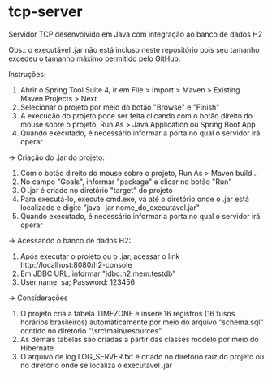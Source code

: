 # tcp-server
Servidor TCP desenvolvido em Java com integração ao banco de dados H2

Obs.: o executável .jar não está incluso neste repositório pois seu tamanho excedeu o tamanho máximo permitido pelo GitHub.

Instruções:
1) Abrir o Spring Tool Suite 4, ir em File > Import > Maven > Existing Maven Projects > Next
2) Selecionar o projeto por meio do botão "Browse" e "Finish"
3) A execução do projeto pode ser feita clicando com o botão direito do mouse sobre o projeto, Run As > Java Application ou Spring Boot App
4) Quando executado, é necessário informar a porta no qual o servidor irá operar

-> Criação do .jar do projeto:
1) Com o botão direito do mouse sobre o projeto, Run As > Maven build...
2) No campo "Goals", informar "package" e clicar no botão "Run"
3) O .jar é criado no diretório "target" do projeto
4) Para executá-lo, execute cmd.exe, vá até o diretório onde o .jar está localizado e digite "java -jar nome_do_executavel.jar"
5) Quando executado, é necessário informar a porta no qual o servidor irá operar

-> Acessando o banco de dados H2:
1) Após executar o projeto ou o .jar, acessar o link http://localhost:8080/h2-console
2) Em JDBC URL, informar "jdbc:h2:mem:testdb"
3) User name: sa; Password: 123456

-> Considerações
1) O projeto cria a tabela TIMEZONE e insere 16 registros (16 fusos horários brasileiros) automaticamente por meio do arquivo "schema.sql" contido no diretório "\src\main\resources"
2) As demais tabelas são criadas a partir das classes modelo por meio do Hibernate
3) O arquivo de log LOG_SERVER.txt é criado no diretório raiz do projeto ou no diretório onde se localiza o executável .jar
